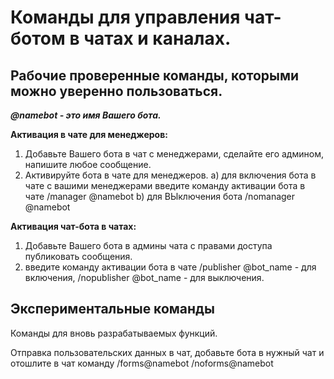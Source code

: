 Команды для управления чат-ботом в чатах и каналах.
===

Рабочие проверенные команды, которыми можно уверенно пользоваться.
---

***@namebot - это имя Вашего бота.***

**Активация в чате для менеджеров:**
1) Добавьте Вашего бота в чат с менеджерами, сделайте его админом, напишите любое сообщение.
2) Активируйте бота в чате для менеджеров.
	a) для включения бота в чате с вашими менеджерами введите команду активации бота в чате  /manager @namebot
	b) для ВЫключения бота /nomanager @namebot

**Активация чат-бота в чатах:**
1) Добавьте Вашего бота в админы чата с правами доступа публиковать сообщения.
2) введите команду активации бота в чате  /publisher @bot_name - для включения, /nopublisher @bot_name - для выключения.

Экспериментальные команды
---

Команды для вновь разрабатываемых функций.

Отправка пользовательских данных в чат, добавьте бота в нужный чат и отошлите в чат команду
/forms@namebot
/noforms@namebot
